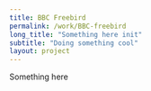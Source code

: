```yaml
---
title: BBC Freebird
permalink: /work/BBC-freebird
long_title: "Something here init"
subtitle: "Doing something cool"
layout: project
---
```


Something here
